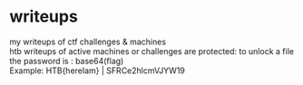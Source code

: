# writeups
my writeups of ctf challenges &amp; machines   
htb writeups of active machines or challenges are protected: to unlock a file the password is : base64(flag)  
Example: HTB{hereIam} | SFRCe2hlcmVJYW19
